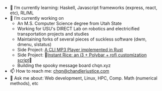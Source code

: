 

<!--
**chandlerj/chandlerj** is a ✨ _special_ ✨ repository because its `README.md` (this file) appears on your GitHub profile.

Here are some ideas to get you started:

- 🔭 I’m currently working on ...
- 🌱 I’m currently learning ...
- 👯 I’m looking to collaborate on ...
- 🤔 I’m looking for help with ...
- 💬 Ask me about ...
- 📫 How to reach me: ...
- 😄 Pronouns: ...
- ⚡ Fun fact: ...
-->
- 🌱 I’m currently learning: Haskell, Javascript frameworks (express, react, etc), RL/ML
- 🔭 I’m currently working on
  - An M.S. Computer Science degree from Utah State
  - Working for USU's DIRECT Lab on robotics and electricified transportation projects and studies
  - Maintaining forks of several pieces of suckless software (dwm, dmenu, slstatus)
  - Side Project: [A CLI MP3 Player implemented in Rust](https://github.com/chandlerj/mp3player)
  - Side Project: 🍚[Instant Rice: an i3 + Polybar + rofi customization script](https://github.com/chandlerj/newTheme)🍚
  - Building the spooky message board chqn.xyz
- 📫 How to reach me: chqn@chandlerjustice.com
- 💬 Ask me about: Web development, Linux, HPC, Comp. Math (numerical methods), etc
